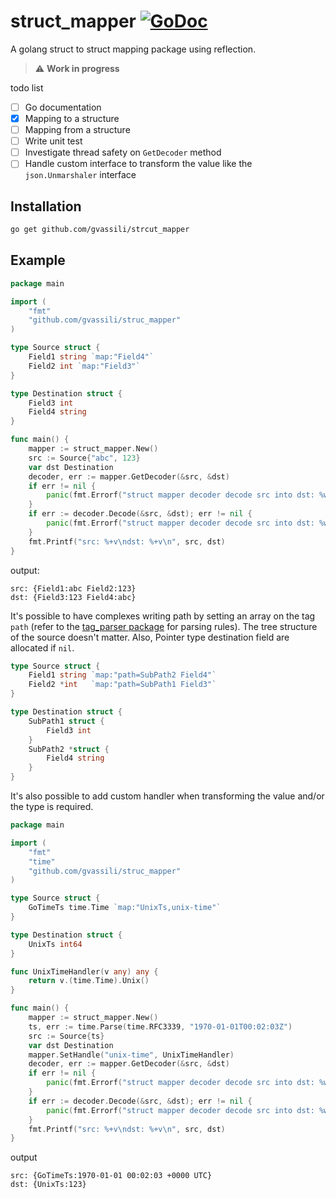 # struct_mapper [![GoDoc](https://godoc.org/github.com/gvassili/struct_mapper?status.svg)](https://godoc.org/github.com/gvassili/struct_mapper)

A golang struct to struct mapping package using reflection.
> :warning: **Work in progress**
>
todo list
- [ ] Go documentation
- [X] Mapping to a structure
- [ ] Mapping from a structure
- [ ] Write unit test
- [ ] Investigate thread safety on `GetDecoder` method
- [ ] Handle custom interface to transform the value like the `json.Unmarshaler` interface

## Installation
``` sh
go get github.com/gvassili/strcut_mapper
```

## Example
``` go
package main

import (
    "fmt"
    "github.com/gvassili/struc_mapper"
)

type Source struct {
    Field1 string `map:"Field4"`
    Field2 int `map:"Field3"`
}

type Destination struct {
    Field3 int
    Field4 string
}

func main() {
    mapper := struct_mapper.New()
    src := Source{"abc", 123}
    var dst Destination
    decoder, err := mapper.GetDecoder(&src, &dst)
    if err != nil {
        panic(fmt.Errorf("struct mapper decoder decode src into dst: %w", err))
    }
    if err := decoder.Decode(&src, &dst); err != nil {
        panic(fmt.Errorf("struct mapper decoder decode src into dst: %w", err))
    }
    fmt.Printf("src: %+v\ndst: %+v\n", src, dst)
}
```
output:
```
src: {Field1:abc Field2:123}
dst: {Field3:123 Field4:abc}
```

It's possible to have complexes writing path by setting an array on the tag `path` (refer to the [tag_parser package](https://github.com/gvassili/tag_parser) for parsing rules). The tree structure of the source doesn't matter. Also, Pointer type destination field are allocated if `nil`.
``` go
type Source struct {
	Field1 string `map:"path=SubPath2 Field4"`
	Field2 *int   `map:"path=SubPath1 Field3"`
}

type Destination struct {
	SubPath1 struct {
		Field3 int
	}
	SubPath2 *struct {
		Field4 string
	}
}
```

It's also possible to add custom handler when transforming the value and/or the type is required.
``` go
package main

import (
	"fmt"
	"time"
    "github.com/gvassili/struc_mapper"
)

type Source struct {
	GoTimeTs time.Time `map:"UnixTs,unix-time"`
}

type Destination struct {
	UnixTs int64
}

func UnixTimeHandler(v any) any {
	return v.(time.Time).Unix()
}

func main() {
	mapper := struct_mapper.New()
	ts, err := time.Parse(time.RFC3339, "1970-01-01T00:02:03Z")
	src := Source{ts}
	var dst Destination
	mapper.SetHandle("unix-time", UnixTimeHandler)
	decoder, err := mapper.GetDecoder(&src, &dst)
	if err != nil {
		panic(fmt.Errorf("struct mapper decoder decode src into dst: %w", err))
	}
	if err := decoder.Decode(&src, &dst); err != nil {
		panic(fmt.Errorf("struct mapper decoder decode src into dst: %w", err))
	}
	fmt.Printf("src: %+v\ndst: %+v\n", src, dst)
}
```

output
```
src: {GoTimeTs:1970-01-01 00:02:03 +0000 UTC}
dst: {UnixTs:123}
```

